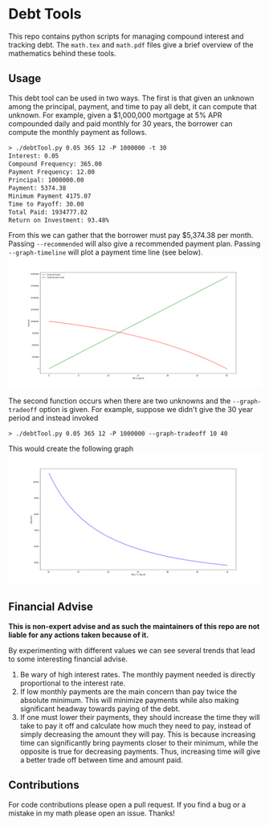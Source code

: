 
# Debt Tools

This repo contains python scripts for managing compound interest and tracking
debt.
The `math.tex` and `math.pdf` files give a brief overview of the mathematics
behind these tools.

## Usage

This debt tool can be used in two ways.
The first is that given an unknown among the principal, payment, and time to pay
all debt, it can compute that unknown.
For example, given a $1,000,000 mortgage at 5% APR compounded daily and paid
monthly for 30 years, the borrower can compute the monthly payment as follows.

```
> ./debtTool.py 0.05 365 12 -P 1000000 -t 30
Interest: 0.05
Compound Frequency: 365.00
Payment Frequency: 12.00
Principal: 1000000.00
Payment: 5374.38
Minimum Payment 4175.07
Time to Payoff: 30.00
Total Paid: 1934777.82
Return on Investment: 93.48%
```

From this we can gather that the borrower must pay $5,374.38 per month.
Passing `--recommended` will also give a recommended payment plan.
Passing `--graph-timeline` will plot a payment time line (see below).
![Graph of payment time line.](./timeline.png)

The second function occurs when there are two unknowns and the
`--graph-tradeoff` option is given.
For example, suppose we didn't give the 30 year period and instead invoked

```
> ./debtTool.py 0.05 365 12 -P 1000000 --graph-tradeoff 10 40
```

This would create the following graph
![Graph of time to payoff versus amount paid.](./tradeoff.png)

## Financial Advise

**This is non-expert advise and as such the maintainers of this repo are not
liable for any actions taken because of it.**

By experimenting with different values we can see several trends that lead to
some interesting financial advise.

1. Be wary of high interest rates.
   The monthly payment needed is directly proportional to the interest rate.
2. If low monthly payments are the main concern than pay twice the absolute
   minimum.
   This will minimize payments while also making significant headway towards
   paying of the debt.
3. If one must lower their payments, they should increase the time they will
   take to pay it off and calculate how much they need to pay, instead of simply
   decreasing the amount they will pay.
   This is because increasing time can significantly bring payments closer to
   their minimum, while the opposite is true for decreasing payments.
   Thus, increasing time will give a better trade off between time and amount
   paid.

## Contributions

For code contributions please open a pull request.
If you find a bug or a mistake in my math please open an issue.
Thanks!
